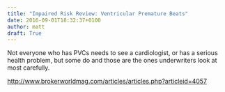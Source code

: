 ```yaml
---
title: "Impaired Risk Review: Ventricular Premature Beats"
date: 2016-09-01T18:32:37+0100
author: matt
draft: True
---
```

Not everyone who has PVCs needs to see a cardiologist, or has a serious health problem, but some do and those are the ones underwriters look at most carefully.

http://www.brokerworldmag.com/articles/articles.php?articleid=4057
